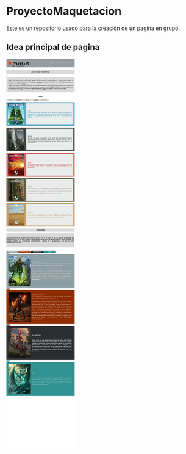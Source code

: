 # ProyectoMaquetacion
Este es un repositorio usado para la creación de un pagina en grupo. 

## Idea principal de pagina 
<img src="img/img_Pagina.png">